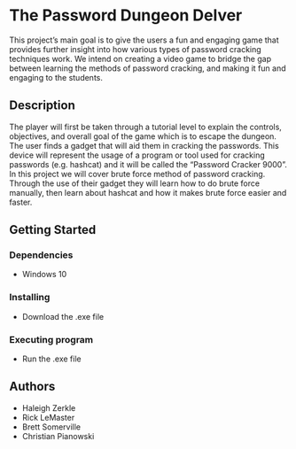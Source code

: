 # The Password Dungeon Delver

This project’s main goal is to give the users a fun and engaging game that provides further insight into how various types of password cracking techniques work. We intend on creating a video game to bridge the gap between learning the methods of password cracking, and making it fun and engaging to the students. 

## Description

The player will first be taken through a tutorial level to explain the controls, objectives, and overall goal of the game which is to escape the dungeon. The user finds a gadget that will aid them in cracking the passwords. This device will represent the usage of a program or tool used for cracking passwords (e.g. hashcat) and it will be called the “Password Cracker 9000”. In this project we will cover brute force method of password cracking. Through the use of their gadget they will learn how to do brute force manually, then learn about hashcat and how it makes brute force easier and faster.

## Getting Started

### Dependencies

* Windows 10

### Installing

* Download the .exe file

### Executing program

* Run the .exe file

## Authors

* Haleigh Zerkle
* Rick LeMaster
* Brett Somerville
* Christian Pianowski
